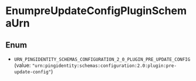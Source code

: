 

# EnumpreUpdateConfigPluginSchemaUrn

## Enum


* `URN_PINGIDENTITY_SCHEMAS_CONFIGURATION_2_0_PLUGIN_PRE_UPDATE_CONFIG` (value: `"urn:pingidentity:schemas:configuration:2.0:plugin:pre-update-config"`)



